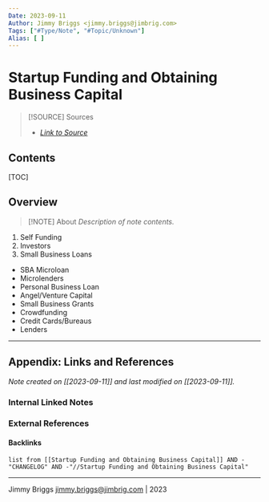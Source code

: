 ```yaml
---
Date: 2023-09-11
Author: Jimmy Briggs <jimmy.briggs@jimbrig.com>
Tags: ["#Type/Note", "#Topic/Unknown"]
Alias: [ ]
---
```


# Startup Funding and Obtaining Business Capital

> [!SOURCE] Sources
> - *[Link to Source]()*

## Contents

[TOC]

## Overview

> [!NOTE] About
> *Description of note contents.*

1. Self Funding
2. Investors
3. Small Business Loans

- SBA Microloan
- Microlenders
- Personal Business Loan
- Angel/Venture Capital
- Small Business Grants
- Crowdfunding
- Credit Cards/Bureaus
- Lenders



***

## Appendix: Links and References

*Note created on [[2023-09-11]] and last modified on [[2023-09-11]].*

### Internal Linked Notes

### External References

#### Backlinks

```dataview
list from [[Startup Funding and Obtaining Business Capital]] AND -"CHANGELOG" AND -"//Startup Funding and Obtaining Business Capital"
```


***

Jimmy Briggs <jimmy.briggs@jimbrig.com> | 2023

